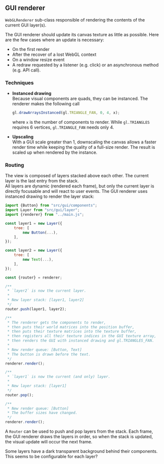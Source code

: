 ## GUI renderer

`WebGLRenderer` sub-class responsible of rendering the contents of the current GUI layer(s).

The GUI renderer should update its canvas texture as little as possible. Here are the few cases where an update is necessary:
- On the first render
- After the recover of a lost WebGL context
- On a window resize event
- A redraw requested by a listener (e.g. click) or an asynchronous method (e.g. API call).

### Techniques

- **Instanced drawing**  
Because visual components are quads, they can be instanced. The renderer makes the following call

	```js
	gl.drawArraysInstanced(gl.TRIANGLE_FAN, 0, 4, x);
	```
	where `x` is the number of components to render. While `gl.TRIANGLES` requires 6 vertices, `gl.TRIANGLE_FAN` needs only 4.
- **Upscaling**  
With a GUI scale greater than 1, downscaling the canvas allows a faster render time while keeping the quality of a full-size render. The result is scaled up when rendered by the instance.

### Routing

The view is composed of layers stacked above each other. The current layer is the last entry from the stack.  
All layers are dynamic (rendered each frame), but only the current layer is directly focusable and will react to user events. The GUI renderer uses instanced drawing to render the layer stack:

```js
import {Button} from "src/gui/components";
import Layer from "src/gui/layer";
import {renderer} from "../main.js";

const layer1 = new Layer({
	tree: [
		new Button(...),
	],
});

const layer2 = new Layer({
	tree: [
		new Text(...),
	],
});

const {router} = renderer;

/**
 * `layer2` is now the current layer.
 * 
 * New layer stack: [layer1, layer2]
 */
router.push(layer1, layer2);

/**
 * The renderer gets the components to render,
 * then puts their world matrices into the position buffer,
 * then puts their texture matrices into the texture buffer,
 * then registers all their texture indices in the GUI texture array,
 * then renders the GUI with instanced drawing and gl.TRIANGLES_FAN.
 * 
 * New render queue: [Button, Text]
 * The button is drawn before the text.
 */
renderer.render();

/**
 * `layer1` is now the current (and only) layer.
 * 
 * New layer stack: [layer1]
 */
router.pop();

/**
 * New render queue: [Button]
 * The buffer sizes have changed.
 */
renderer.render();
```

A `Router` can be used to push and pop layers from the stack. Each frame, the GUI renderer draws the layers in order, so when the stack is updated, the visual update will occur the next frame.

Some layers have a dark transparent background behind their components. This seems to be configurable for each layer?